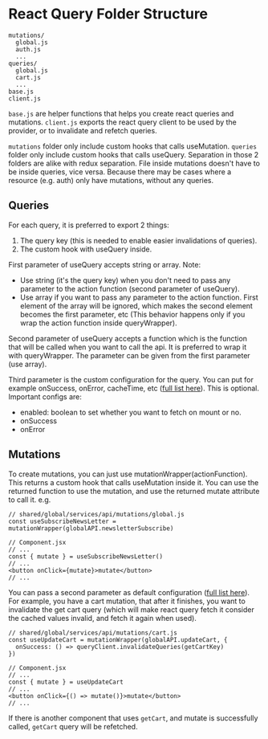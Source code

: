 # React Query Folder Structure
```
mutations/
  global.js
  auth.js
  ...
queries/
  global.js
  cart.js
  ...
base.js
client.js
```

`base.js` are helper functions that helps you create react queries and mutations.
`client.js` exports the react query client to be used by the provider, or to invalidate and refetch queries.

`mutations` folder only include custom hooks that calls useMutation.
`queries` folder only include custom hooks that calls useQuery.
Separation in those 2 folders are alike with redux separation.
File inside mutations doesn't have to be inside queries, vice versa. Because there may be cases where a resource (e.g. auth) only have mutations, without any queries.

## Queries
For each query, it is preferred to export 2 things:
1. The query key (this is needed to enable easier invalidations of queries).
2. The custom hook with useQuery inside.

First parameter of useQuery accepts string or array.
Note:
- Use string (it's the query key) when you don't need to pass any parameter to the action function (second parameter of useQuery).
- Use array if you want to pass any parameter to the action function. First element of the array will be ignored, which makes the second element becomes the first parameter, etc (This behavior happens only if you wrap the action function inside queryWrapper). 

Second parameter of useQuery accepts a function which is the function that will be called when you want to call the api. It is preferred to wrap it with queryWrapper. The parameter can be given from the first parameter (use array).

Third parameter is the custom configuration for the query. You can put for example onSuccess, onError, cacheTime, etc ([full list here](https://react-query.tanstack.com/reference/useQuery)). This is optional.
Important configs are:
- enabled: boolean to set whether you want to fetch on mount or no.
- onSuccess
- onError

## Mutations
To create mutations, you can just use mutationWrapper(actionFunction). This returns a custom hook that calls useMutation inside it. You can use the returned function to use the mutation, and use the returned mutate attribute to call it.
e.g.
```
// shared/global/services/api/mutations/global.js
const useSubscribeNewsLetter = mutationWrapper(globalAPI.newsletterSubscribe)

// Component.jsx
// ...
const { mutate } = useSubscribeNewsLetter()
// ...
<button onClick={mutate}>mutate</button>
// ...
```

You can pass a second parameter as default configuration ([full list here](https://react-query.tanstack.com/reference/useMutation)).
For example, you have a cart mutation, that after it finishes, you want to invalidate the get cart query (which will make react query fetch it consider the cached values invalid, and fetch it again when used).
```
// shared/global/services/api/mutations/cart.js
const useUpdateCart = mutationWrapper(globalAPI.updateCart, {
  onSuccess: () => queryClient.invalidateQueries(getCartKey)
})

// Component.jsx
// ...
const { mutate } = useUpdateCart
// ...
<button onClick={() => mutate()}>mutate</button>
// ...
```

If there is another component that uses `getCart`, and mutate is successfully called, `getCart` query will be refetched.